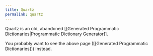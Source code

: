 ```yaml
---
title: Quartz
permalink: quartz
---
```


Quartz is an old, abandoned [[Generated Programmatic Dictionaries|Programmatic Dictionary Generator]].

You probably want to see the above page ([[Generated Programmatic Dictionaries]]) instead.
